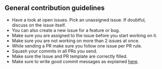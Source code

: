 ## General contribution guidelines

* Have a look at open issues. Pick an unassigned issue. If doubtful, discuss on the issue itself.
* You can also create a new issue for a feature or bug.
* Make sure you are assigned to the issue before you start working on it.
* Make sure you are not working on more than 2 issues at once.
* While sending a PR make sure you follow one issue per PR rule.
* Squash your commits in all PRs you send.
* Make sure the Issue and PR template are correctly filled.
* Make sure to write good commit messages as explained [here](https://hackernoon.com/what-makes-a-good-commit-message-995d23687ad).